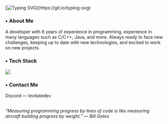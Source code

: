 [![Typing SVG](https://readme-typing-svg.demolab.com?font=Fira+Code&size=22&duration=4000&pause=1000&width=434&height=30&lines=Hey%2C+I'm+Levitate!)](https://git.io/typing-svg)

<h3> • About Me </h3>

A developer with 6 years of experience in programming, experience in many languages such as C/C++, Java, and more. Always ready to face new challenges, keeping up to date with new technologies, and excited to work on new projects.

<h3> • Tech Stack </h3>

![](https://skillicons.dev/icons?i=cpp,java,kotlin,rust,html,css,js,ts,mysql,sqlite,git,github&perline=6)

<h3> • Contact Me </h3>
Discord — levitatedev

&nbsp;
<br>
*“Measuring programming progress by lines of code is like measuring aircraft building progress by weight.” — Bill Gates*
<br>
